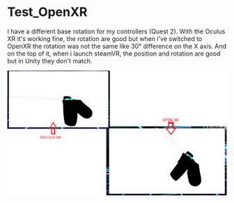 # Test_OpenXR

I have a different base rotation for my controllers (Quest 2).
With the Oculus XR it's working fine, the rotation are good but when i've switched to OpenXR the rotation was not the same like 30° difference on the X axis.
And on the top of it, when i launch steamVR, the position and rotation are good but in Unity they don't match.

![alt text](https://github.com/PhantomDO/Test_OpenXR/blob/main/Image/OCULUSXR_OPENXR.png?raw=true)
